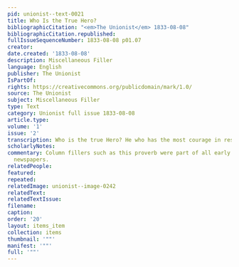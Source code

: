```yaml
---
pid: unionist--text-0021
title: Who Is the True Hero?
bibliographicCitation: "<em>The Unionist</em> 1833-08-08"
bibliographicCitation.republished: 
fullIssueSequenceNumber: 1833-08-08 p01.07
creator: 
date.created: '1833-08-08'
description: Miscellaneous Filler
language: English
publisher: The Unionist
IsPartOf: 
rights: https://creativecommons.org/publicdomain/mark/1.0/
source: The Unionist
subject: Miscellaneous Filler
type: Text
category: Unionist full issue 1833-08-08
article.type: 
volume: '1'
issue: '2'
transcription: Who is the true Hero? He who has the most courage in resisting himself.
scholarlyNotes: 
commentary: Column fillers such as this proverb were part of all early nineteenth-century
  newspapers.
relatedPeople: 
featured: 
repeated: 
relatedImage: unionist--image-0242
relatedText: 
relatedTextIssue: 
filename: 
caption: 
order: '20'
layout: items_item
collection: items
thumbnail: '""'
manifest: '""'
full: '""'
---
```

